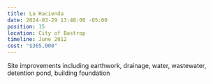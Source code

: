 ```yaml
---
title: La Hacienda
date: 2024-03-29 13:48:00 -05:00
position: 15
location: City of Bastrop
timeline: June 2012
cost: "$365,000"
---
```


Site improvements including earthwork, drainage, water, wastewater, detention pond, building foundation